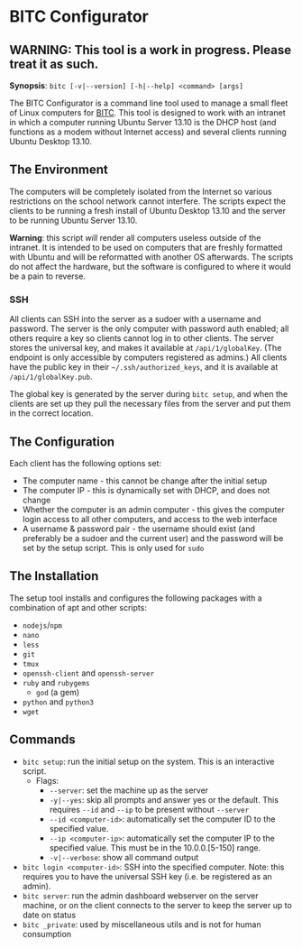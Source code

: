 BITC Configurator
=================

## WARNING: This tool is a work in progress. Please treat it as such.

**Synopsis**: `bitc [-v|--version] [-h|--help] <command> [args]`

The BITC Configurator is a command line tool used to manage a small fleet of Linux computers for [BITC][]. This tool is designed to work with an intranet in which a computer running Ubuntu Server 13.10 is the DHCP host (and functions as a modem without Internet access) and several clients running Ubuntu Desktop 13.10.

## The Environment
The computers will be completely isolated from the Internet so various restrictions on the school network cannot interfere. The scripts expect the clients to be running a fresh install of Ubuntu Desktop 13.10 and the server to be running Ubuntu Server 13.10.

**Warning**: this script *will* render all computers useless outside of the intranet. It is intended to be used on computers that are freshly formatted with Ubuntu and will be reformatted with another OS afterwards. The scripts do not affect the hardware, but the software is configured to where it would be a pain to reverse.

### SSH
All clients can SSH into the server as a sudoer with a username and password. The server is the only computer with password auth enabled; all others require a key so clients cannot log in to other clients. The server stores the universal key, and makes it available at `/api/1/globalKey`. (The endpoint is only accessible by computers registered as admins.) All clients have the public key in their `~/.ssh/authorized_keys`, and it is available at `/api/1/globalKey.pub`.

The global key is generated by the server during `bitc setup`, and when the clients are set up they pull the necessary files from the server and put them in the correct location.

## The Configuration
Each client has the following options set:

- The computer name - this cannot be change after the initial setup
- The computer IP - this is dynamically set with DHCP, and does not change
- Whether the computer is an admin computer - this gives the computer login access to all other computers, and access to the web interface
- A username & password pair - the username should exist (and preferably be a sudoer and the current user) and the password will be set by the setup script. This is only used for `sudo`

## The Installation
The setup tool installs and configures the following packages with a combination of apt and other scripts:

- `nodejs`/`npm`
- `nano`
- `less`
- `git`
- `tmux`
- `openssh-client` and `openssh-server`
- `ruby` and `rubygems`
	- `god` (a gem)
- `python` and `python3`
- `wget`

## Commands
- `bitc setup`: run the initial setup on the system. This is an interactive script.
	- Flags:
		- `--server`: set the machine up as the server
		- `-y|--yes`: skip all prompts and answer yes or the default. This requires `--id` and `--ip` to be present without `--server`
		- `--id <computer-id>`: automatically set the computer ID to the specified value.
		- `--ip <computer-ip>`: automatically set the computer IP to the specified value. This must be in the 10.0.0.[5-150] range.
		- `-v|--verbose`: show all command output
- `bitc login <computer-id>`: SSH into the specified computer. Note: this requires you to have the universal SSH key (i.e. be registered as an admin).
- `bitc server`: run the admin dashboard webserver on the server machine, or on the client connects to the server to keep the server up to date on status
- `bitc _private`: used by miscellaneous utils and is not for human consumption

[BITC]: http://example.com
